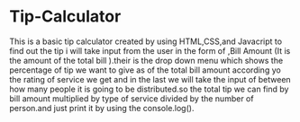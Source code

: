 # Tip-Calculator
This is a basic tip calculator created by using HTML,CSS,and Javacript
to find out the tip i will take input from the user in the form of ,Bill Amount (It is the amount of the total bill ).their is the drop down menu which shows the percentage of tip we want to give as of the total bill amount according yo the rating of service we get and in the last we will take the input of between how many people it is going to be distributed.so the total tip we can find by bill amount multiplied by type of service divided by the number of person.and just print it by using the console.log().
